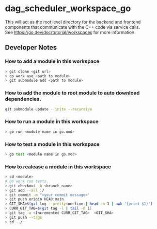 # dag_scheduler_workspace_go
This will act as the root level directory for the backend and frontend </br>
components that communicate with the C++ code via service calls. </br>
See https://go.dev/doc/tutorial/workspaces for more information. </br>

## Developer Notes

### How to add a module in this workspace
```sh
> git clone <git url>
> go work use <path to module>
> git submodule add <path to module>
```

### How to add the module to root module to auto download dependencies.
```sh
git submodule update --inite --recursive
```

### How to run a module in this workspace
```sh
> go run <module name in go.mod>
```

### How to test a module in this workspace
```sh
> go test <module name in go.mod>
```

### How to realease a module in this workspace

```sh
> cd <module>
# Do work run tests.
> git checkout -b <branch_name>
> git add --all :/
> git commit -m "<your commit message>"
> git push origin HEAD:main
> GIT_SHA=$(git log --pretty=oneline | head -n 1 | awk '{print $1}')
> CURR_GIT_TAG=$(git tag -l | tail -n 1)
> git tag -a <Incremented CURR_GIT_TAG>  <GIT_SHA>
> git push --tags
> cd ../
```
